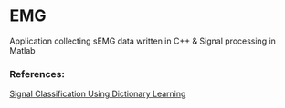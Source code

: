 # EMG
Application collecting sEMG data written in C++ &amp; Signal processing in Matlab

### References: 
[Signal Classification Using Dictionary Learning](https://www.mdpi.com/1424-8220/19/10/2370)
